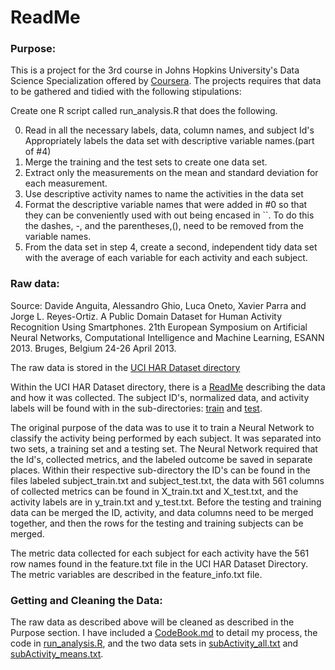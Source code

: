 # ReadMe
### Purpose:
This is a project for the 3rd course in Johns Hopkins University's Data Science 
Specialization offered by [Coursera](http://coursera.org).  The projects requires
that data to be gathered and tidied with the following stipulations:

Create one R script called run_analysis.R that does the following.

0. Read in all the necessary labels, data, column names, and subject Id's
   Appropriately labels the data set with descriptive variable names.(part of #4)
1. Merge the training and the test sets to create one data set.
2. Extract only the measurements on the mean and standard deviation for 
   each measurement.
3. Use descriptive activity names to name the activities in the data set 
4. Format the descriptive variable names that were added in #0 so that they can 
   be conveniently used with out being encased in ``. To do this the dashes, -, 
   and the parentheses,(), need to be removed from the variable names.
5. From the data set in step 4, create a second, independent tidy data 
   set with the average of each variable for each activity and each 
   subject.


### Raw data:

Source:
Davide Anguita, Alessandro Ghio, Luca Oneto, Xavier Parra and Jorge L. Reyes-Ortiz. A Public Domain Dataset for Human Activity Recognition Using Smartphones. 21th European Symposium on Artificial Neural Networks, Computational Intelligence and Machine Learning, ESANN 2013. Bruges, Belgium 24-26 April 2013.

The raw data is stored in the [UCI HAR Dataset directory](https://github.com/sarahmass/dataScienceCoursera/tree/main/gettingCleaningdata/Courseproject/UCI%20HAR%20Dataset)

Within the UCI HAR Dataset directory, there is a [ReadMe](https://github.com/sarahmass/dataScienceCoursera/blob/main/gettingCleaningdata/Courseproject/UCI%20HAR%20Dataset/README.txt) describing the data and how it was collected.  The subject ID's, normalized data, and activity labels will be found with in the sub-directories: [train](https://github.com/sarahmass/dataScienceCoursera/tree/main/gettingCleaningdata/Courseproject/UCI%20HAR%20Dataset/train) and [test](https://github.com/sarahmass/dataScienceCoursera/tree/main/gettingCleaningdata/Courseproject/UCI%20HAR%20Dataset/test).

The original purpose of the data was to use it to train a Neural Network to classify the activity being performed by each subject.  It was separated into two sets, a training set and a testing set.  The Neural Network required that the Id's, collected metrics, and the labeled outcome be saved in separate places.  Within their respective sub-directory the ID's can be found in the files labeled subject_train.txt and subject_test.txt, the data with 561 columns of collected metrics can be found in X_train.txt and X_test.txt, and the activity labels are in y_train.txt and y_test.txt.  Before the testing and training data can be merged the ID, activity, and data columns need to be merged together, and then the rows for the testing and training subjects can be merged.  

The metric data collected for each subject for each activity have the 561 row names found in the feature.txt file in the UCI HAR Dataset Directory.  The metric variables are described in the feature_info.txt file.  

  
### Getting and Cleaning the Data:

The raw data as described above will be cleaned as described in the Purpose section.  I have included a [CodeBook.md](https://github.com/sarahmass/dataScienceCoursera/blob/main/gettingCleaningdata/Courseproject/CodeBook.md) to detail my process, the code in [run_analysis.R](https://github.com/sarahmass/dataScienceCoursera/blob/main/gettingCleaningdata/Courseproject/run_analysis.R), and the two data sets in [subActivity_all.txt](https://github.com/sarahmass/dataScienceCoursera/blob/main/gettingCleaningdata/Courseproject/subActivity_all.txt) and [subActivity_means.txt](https://github.com/sarahmass/dataScienceCoursera/blob/main/gettingCleaningdata/Courseproject/subActivity_means.txt).





